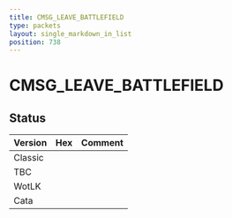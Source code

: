 ```yaml
---
title: CMSG_LEAVE_BATTLEFIELD
type: packets
layout: single_markdown_in_list
position: 738
---
```


# CMSG_LEAVE_BATTLEFIELD

## Status

Version | Hex | Comment
---------- | ---------- | ---------- 
Classic |  |  
TBC |  |  
WotLK |  |  
Cata |  |  
